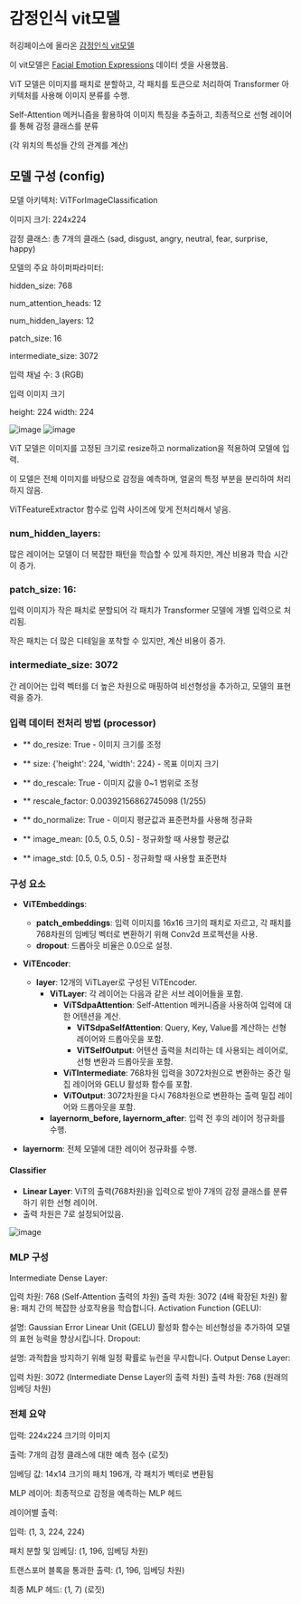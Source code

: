 # 감정인식 vit모델

허깅페이스에 올라온 [감정인식 vit모델 ](https://huggingface.co/dima806/facial_emotions_image_detection)

이 vit모델은 [Facial Emotion Expressions](https://www.kaggle.com/datasets/samaneheslamifar/facial-emotion-expressions) 데이터 셋을 사용했음.

ViT 모델은 이미지를 패치로 분할하고, 각 패치를 토큰으로 처리하여 Transformer 아키텍처를 사용해 이미지 분류를 수행.

Self-Attention 메커니즘을 활용하여 이미지 특징을 추출하고, 최종적으로 선형 레이어를 통해 감정 클래스를 분류

(각 위치의 특성들 간의 관계를 계산)
## 모델 구성 (config)

모델 아키텍처: ViTForImageClassification

이미지 크기: 224x224

감정 클래스: 총 7개의 클래스 (sad, disgust, angry, neutral, fear, surprise, happy)

모델의 주요 하이퍼파라미터:

hidden_size: 768

num_attention_heads: 12

num_hidden_layers: 12

patch_size: 16

intermediate_size: 3072

입력 채널 수: 3 (RGB)

입력 이미지 크기

height: 224
width: 224


![image](https://github.com/YeoungJun0508/Facial-Emotion/assets/145903037/372cd64a-3073-4f6c-b7c3-943bb9e44eb0) ![image](https://github.com/YeoungJun0508/Facial-Emotion/assets/145903037/9ab5c9c2-044d-447f-905d-64f31be79a3b)

 ViT 모델은 이미지를 고정된 크기로 resize하고 normalization을 적용하여 모델에 입력. 

이 모델은 전체 이미지를 바탕으로 감정을 예측하며, 얼굴의 특정 부분을 분리하여 처리하지 않음.

ViTFeatureExtractor 함수로 입력 사이즈에 맞게 전처리해서 넣음.


### num_hidden_layers:
많은 레이어는 모델이 더 복잡한 패턴을 학습할 수 있게 하지만, 계산 비용과 학습 시간이 증가.

### patch_size: 16: 
입력 이미지가 작은 패치로 분할되어 각 패치가 Transformer 모델에 개별 입력으로 처리됨.

작은 패치는 더 많은 디테일을 포착할 수 있지만, 계산 비용이 증가.


### intermediate_size: 3072 
간 레이어는 입력 벡터를 더 높은 차원으로 매핑하여 비선형성을 추가하고, 모델의 표현력을 증가.


### 입력 데이터 전처리 방법 (processor)

- ** do_resize: True - 이미지 크기를 조정

- ** size: {'height': 224, 'width': 224} - 목표 이미지 크기

- ** do_rescale: True - 이미지 값을 0~1 범위로 조정

- ** rescale_factor: 0.00392156862745098 (1/255)

- ** do_normalize: True - 이미지 평균값과 표준편차를 사용해 정규화

- ** image_mean: [0.5, 0.5, 0.5] - 정규화할 때 사용할 평균값

- ** image_std: [0.5, 0.5, 0.5] - 정규화할 때 사용할 표준편차





### 구성 요소

- **ViTEmbeddings**:
  - **patch_embeddings**: 입력 이미지를 16x16 크기의 패치로 자르고, 각 패치를 768차원의 임베딩 벡터로 변환하기 위해 Conv2d 프로젝션을 사용.
  - **dropout**: 드롭아웃 비율은 0.0으로 설정.

- **ViTEncoder**:
  - **layer**: 12개의 ViTLayer로 구성된 ViTEncoder.
    - **ViTLayer**: 각 레이어는 다음과 같은 서브 레이어들을 포함.
      - **ViTSdpaAttention**: Self-Attention 메커니즘을 사용하여 입력에 대한 어텐션을 계산.
        - **ViTSdpaSelfAttention**: Query, Key, Value를 계산하는 선형 레이어와 드롭아웃을 포함.
        - **ViTSelfOutput**: 어텐션 출력을 처리하는 데 사용되는 레이어로, 선형 변환과 드롭아웃을 포함.
      - **ViTIntermediate**: 768차원 입력을 3072차원으로 변환하는 중간 밀집 레이어와 GELU 활성화 함수를 포함.
      - **ViTOutput**: 3072차원을 다시 768차원으로 변환하는 출력 밀집 레이어와 드롭아웃을 포함.
    - **layernorm_before, layernorm_after**: 입력 전 후의 레이어 정규화를 수행.

- **layernorm**: 전체 모델에 대한 레이어 정규화를 수행.

#### Classifier

- **Linear Layer**: ViT의 출력(768차원)을 입력으로 받아 7개의 감정 클래스를 분류하기 위한 선형 레이어.
- 출력 차원은 7로 설정되어있음.



![image](https://github.com/YeoungJun0508/Facial-Emotion/assets/145903037/846264c6-1f39-4ddd-9e1f-97de9db3653f)

### MLP 구성

Intermediate Dense Layer:

입력 차원: 768 (Self-Attention 출력의 차원)
출력 차원: 3072 (4배 확장된 차원)
활용: 패치 간의 복잡한 상호작용을 학습합니다.
Activation Function (GELU):

설명: Gaussian Error Linear Unit (GELU) 활성화 함수는 비선형성을 추가하여 모델의 표현 능력을 향상시킵니다.
Dropout:

설명: 과적합을 방지하기 위해 일정 확률로 뉴런을 무시합니다.
Output Dense Layer:

입력 차원: 3072 (Intermediate Dense Layer의 출력 차원)
출력 차원: 768 (원래의 임베딩 차원)





### 전체 요약

입력: 224x224 크기의 이미지

출력: 7개의 감정 클래스에 대한 예측 점수 (로짓)

임베딩 값: 14x14 크기의 패치 196개, 각 패치가 벡터로 변환됨

MLP 레이어: 최종적으로 감정을 예측하는 MLP 헤드

레이어별 출력:

입력: (1, 3, 224, 224)

패치 분할 및 임베딩: (1, 196, 임베딩 차원)

트랜스포머 블록을 통과한 출력: (1, 196, 임베딩 차원)

최종 MLP 헤드: (1, 7) (로짓)
